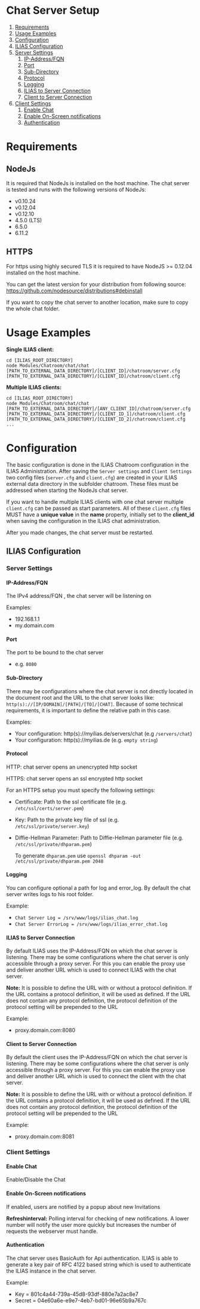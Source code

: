 # Chat Server Setup

<!-- MarkdownTOC depth=0 autolink="true" bracket="round" autoanchor="true" style="ordered" indent="   " -->

1. [Requirements](#requirements)
1. [Usage Examples](#usage-examples)
1. [Configuration](#configuration)
1. [ILIAS Configuration](#ilias-configuration)
 1. [Server Settings](#server-settings)
    1. [IP-Address/FQN](#ip-addressfqn)
    1. [Port](#port)
    1. [Sub-Directory](#sub-directory)
    1. [Protocol](#protocol)
    1. [Logging](#logging)
    1. [ILIAS to Server Connection](#ilias-to-server-connection)
    1. [Client to Server Connection](#client-to-server-connection)
 1. [Client Settings](#client-settings)
    1. [Enable Chat](#enable-chat)
    1. [Enable On-Screen notifications](#enable-on-screen-notifications)
    1. [Authentication](#authentication)

<!-- /MarkdownTOC -->

<a name="requirements"></a>
# Requirements

## NodeJs

It is required that NodeJs is installed on the host machine.
The chat server is tested and runs with the following versions of NodeJs:

  * v0.10.24
  * v0.12.04
  * v0.12.10
  * 4.5.0 (LTS)
  * 6.5.0
  * 6.11.2

## HTTPS

For https using highly secured TLS it is required to have NodeJS >= 0.12.04 installed on the host machine.

You can get the latest version for your distribution from following source:
https://github.com/nodesource/distributions#debinstall

If you want to copy the chat server to another location, make sure to copy
the whole chat folder.

<a name="usage-examples"></a>
# Usage Examples

**Single ILIAS client:**

```
cd [ILIAS_ROOT_DIRECTORY]
node Modules/Chatroom/chat/chat [PATH_TO_EXTERNAL_DATA_DIRECTORY]/[CLIENT_ID]/chatroom/server.cfg [PATH_TO_EXTERNAL_DATA_DIRECTORY]/[CLIENT_ID]/chatroom/client.cfg
```

**Multiple ILIAS clients:**

```
cd [ILIAS_ROOT_DIRECTORY]
node Modules/Chatroom/chat/chat [PATH_TO_EXTERNAL_DATA_DIRECTORY]/[ANY_CLIENT_ID]/chatroom/server.cfg [PATH_TO_EXTERNAL_DATA_DIRECTORY]/[CLIENT_ID_1]/chatroom/client.cfg [PATH_TO_EXTERNAL_DATA_DIRECTORY]/[CLIENT_ID_2]/chatroom/client.cfg ...
```

<a name="configuration"></a>
# Configuration

The basic configuration is done in the ILIAS Chatroom configuration in the ILIAS
Administration. After saving the `Server settings` and `Client Settings` two
config files (`server.cfg` and `client.cfg`) are created in your ILIAS
external data directory in the subfolder chatroom. These files must be addressed
when starting the NodeJs chat server.

If you want to handle multiple ILIAS clients with one chat server multiple `client.cfg` can be passed as start parameters.
All of these `client.cfg` files MUST have a **unique value** in the **name** property, initially set to the **client_id** when saving
the configuration in the ILIAS chat administration.

After you made changes, the chat server must be restarted.

<a name="ilias-configuration"></a>
## ILIAS Configuration

<a name="server-settings"></a>
### Server Settings

<a name="ip-addressfqn"></a>
#### IP-Address/FQN

The IPv4 address/FQN , the chat server will be listening on

Examples: 
  
  * 192.168.1.1
  * my.domain.com

<a name="port"></a>
#### Port

The port to be bound to the chat server

  * e.g. `8080`

<a name="sub-directory"></a>
#### Sub-Directory

There may be configurations where the chat server is not directly located in the document root and the URL to the chat server looks like: `http(s)://[IP/DOMAIN]/[PATH]/[TO]/[CHAT]`.
Because of some technical requirements, it is important to define the relative path in this case.

Examples:

  * Your configuration: http(s)://myilias.de/servers/chat (e.g `/servers/chat`)
  * Your configuration: http(s)://myilias.de (e.g. `empty string`)

<a name="protocol"></a>
#### Protocol

HTTP: chat server opens an unencrypted http socket

HTTPS: chat server opens an ssl encrypted http socket 

For an HTTPS setup you must specify the following settings:

  * Certificate: Path to the ssl certificate file (e.g. `/etc/ssl/certs/server.pem`)
  * Key: Path to the private key file of ssl (e.g. `/etc/ssl/private/server.key`)
  * Diffie-Hellman Parameter: Path to Diffie-Hellman parameter file (e.g. `/etc/ssl/private/dhparam.pem`)

    To generate `dhparam.pem` use `openssl dhparam -out /etc/ssl/private/dhparam.pem 2048`

<a name="logging"></a>
#### Logging

You can configure optional a path for log and error_log. By default the chat server writes logs to his root folder.

Example:

  * `Chat Server Log = /srv/www/logs/ilias_chat.log`
  * `Chat Server ErrorLog = /srv/www/logs/ilias_error_chat.log`

<a name="ilias-to-server-connection"></a>
#### ILIAS to Server Connection

By default ILIAS uses the IP-Address/FQN on which the chat server is listening. There may be some configurations
where the chat server is only accessible through a proxy server. For this you can enable the proxy use and deliver
another URL which is used to connect ILIAS with the chat server.

**Note:** It is possible to define the URL with or without a protocol definition. If the URL contains a protocol definition, it
will be used as defined. If the URL does not contain any protocol definition, the protocol definition of the protocol setting
will be prepended to the URL

Example: 

  * proxy.domain.com:8080

<a name="client-to-server-connection"></a>
#### Client to Server Connection

By default the client uses the IP-Address/FQN on which the chat server is listening. There may be some configurations
where the chat server is only accessible through a proxy server. For this you can enable the proxy use and deliver
another URL which is used to connect the client with the chat server.

**Note:** It is possible to define the URL with or without a protocol definition. If the URL contains a protocol definition, it
will be used as defined. If the URL does not contain any protocol definition, the protocol definition of the protocol setting
will be prepended to the URL

Example: 

  * proxy.domain.com:8081

<a name="client-settings"></a>
### Client Settings

<a name="enable-chat"></a>
#### Enable Chat

Enable/Disable the Chat

<a name="enable-on-screen-notifications"></a>
#### Enable On-Screen notifications

If enabled, users are notified by a popup about new Invitations

**Refreshinterval:**
Polling interval for checking of new notifications. A lower number will
notify the user more quickly but increases the number of requests the 
webserver must handle.

<a name="authentication"></a>
#### Authentication

The chat server uses BasicAuth for Api authentication. ILIAS is able to generate a key pair of RFC 4122 based string
which is used to authenticate the ILIAS instance in the chat server.

Example: 

  * Key = 801c4a44-739a-45d8-93df-880e7a2ac8e7
  * Secret = 04e60a6e-e9e7-4eb7-bd01-96e65b9a767c
